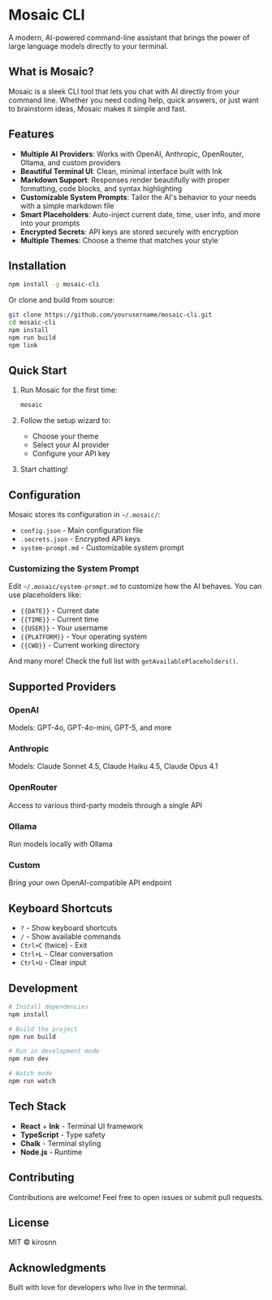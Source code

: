 # Mosaic CLI

A modern, AI-powered command-line assistant that brings the power of large language models directly to your terminal.

## What is Mosaic?

Mosaic is a sleek CLI tool that lets you chat with AI directly from your command line. Whether you need coding help, quick answers, or just want to brainstorm ideas, Mosaic makes it simple and fast.

## Features

- **Multiple AI Providers**: Works with OpenAI, Anthropic, OpenRouter, Ollama, and custom providers
- **Beautiful Terminal UI**: Clean, minimal interface built with Ink
- **Markdown Support**: Responses render beautifully with proper formatting, code blocks, and syntax highlighting
- **Customizable System Prompts**: Tailor the AI's behavior to your needs with a simple markdown file
- **Smart Placeholders**: Auto-inject current date, time, user info, and more into your prompts
- **Encrypted Secrets**: API keys are stored securely with encryption
- **Multiple Themes**: Choose a theme that matches your style

## Installation

```bash
npm install -g mosaic-cli
```

Or clone and build from source:

```bash
git clone https://github.com/yourusername/mosaic-cli.git
cd mosaic-cli
npm install
npm run build
npm link
```

## Quick Start

1. Run Mosaic for the first time:
   ```bash
   mosaic
   ```

2. Follow the setup wizard to:
   - Choose your theme
   - Select your AI provider
   - Configure your API key

3. Start chatting!

## Configuration

Mosaic stores its configuration in `~/.mosaic/`:

- `config.json` - Main configuration file
- `.secrets.json` - Encrypted API keys
- `system-prompt.md` - Customizable system prompt

### Customizing the System Prompt

Edit `~/.mosaic/system-prompt.md` to customize how the AI behaves. You can use placeholders like:

- `{{DATE}}` - Current date
- `{{TIME}}` - Current time
- `{{USER}}` - Your username
- `{{PLATFORM}}` - Your operating system
- `{{CWD}}` - Current working directory

And many more! Check the full list with `getAvailablePlaceholders()`.

## Supported Providers

### OpenAI
Models: GPT-4o, GPT-4o-mini, GPT-5, and more

### Anthropic
Models: Claude Sonnet 4.5, Claude Haiku 4.5, Claude Opus 4.1

### OpenRouter
Access to various third-party models through a single API

### Ollama
Run models locally with Ollama

### Custom
Bring your own OpenAI-compatible API endpoint

## Keyboard Shortcuts

- `?` - Show keyboard shortcuts
- `/` - Show available commands
- `Ctrl+C` (twice) - Exit
- `Ctrl+L` - Clear conversation
- `Ctrl+U` - Clear input

## Development

```bash
# Install dependencies
npm install

# Build the project
npm run build

# Run in development mode
npm run dev

# Watch mode
npm run watch
```

## Tech Stack

- **React** + **Ink** - Terminal UI framework
- **TypeScript** - Type safety
- **Chalk** - Terminal styling
- **Node.js** - Runtime

## Contributing

Contributions are welcome! Feel free to open issues or submit pull requests.

## License

MIT © kirosnn

## Acknowledgments

Built with love for developers who live in the terminal.
